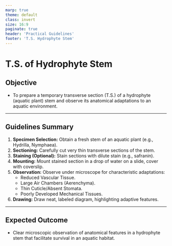 ```yaml
---
marp: true
theme: default
class: invert
size: 16:9
paginate: true
header: 'Practical Guidelines'
footer: 'T.S. Hydrophyte Stem'
---
```


# T.S. of Hydrophyte Stem

## Objective

*   To prepare a temporary transverse section (T.S.) of a hydrophyte (aquatic plant) stem and observe its anatomical adaptations to an aquatic environment.

---

## Guidelines Summary

1.  **Specimen Selection:** Obtain a fresh stem of an aquatic plant (e.g., Hydrilla, Nymphaea).
2.  **Sectioning:** Carefully cut very thin transverse sections of the stem.
3.  **Staining (Optional):** Stain sections with dilute stain (e.g., safranin).
4.  **Mounting:** Mount stained section in a drop of water on a slide, cover with coverslip.
5.  **Observation:** Observe under microscope for characteristic adaptations:
    *   Reduced Vascular Tissue.
    *   Large Air Chambers (Aerenchyma).
    *   Thin Cuticle/Absent Stomata.
    *   Poorly Developed Mechanical Tissues.
6.  **Drawing:** Draw neat, labeled diagram, highlighting adaptive features.

---

## Expected Outcome

*   Clear microscopic observation of anatomical features in a hydrophyte stem that facilitate survival in an aquatic habitat.
